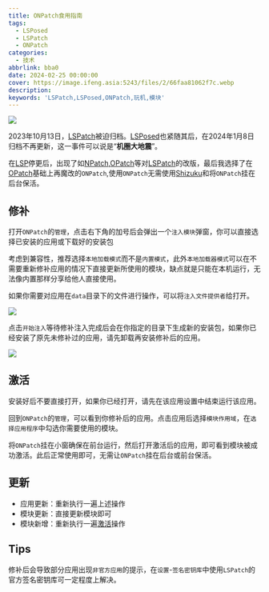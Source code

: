 ```yaml
---
title: ONPatch食用指南
tags:
  - LSPosed
  - LSPatch
  - ONPatch
categories:
  - 技术
abbrlink: bba0
date: 2024-02-25 00:00:00
cover: https://image.ifeng.asia:5243/files/2/66faa81062f7c.webp
description:
keywords: 'LSPatch,LSPosed,ONPatch,玩机,模块'
---
```


![](https://image.ifeng.asia:5243/files/2/66fa9142de9cd.webp)

2023年10月13日，[LSPatch]( https://github.com/LSPosed/LSPatch)被迫归档。[LSPosed](https://github.com/LSPosed/LSPosed)也紧随其后，在2024年1月8日归档不再更新，这一事件可以说是“**机圈大地震**”。

在[LSP](https://github.com/LSPosed/)停更后，出现了如[NPatch](https://t.me/NPatch),[OPatch](https://t.me/QToolC/268)等对[LSPatch]( https://github.com/LSPosed/LSPatch)的改版，最后我选择了在[OPatch](https://t.me/QToolC/268)基础上再魔改的`ONPatch`,使用`ONPatch`无需使用[Shizuku](https://shizuku.rikka.app/zh-hans/)和将`ONPatch`挂在后台保活。

## 修补

打开`ONPatch`的`管理`，点击右下角的加号后会弹出一个`注入模块`弹窗，你可以直接选择已安装的应用或下载好的安装包

考虑到兼容性，推荐选择`本地加载模式`而不是`内置模式`，此外`本地加载器模式`可以在不需要重新修补应用的情况下直接更新所使用的模块，缺点就是只能在本机运行，无法像内置那样分享给他人直接使用。

如果你需要对应用在`data`目录下的文件进行操作，可以将`注入文件提供者`给打开。

![](https://image.ifeng.asia:5243/files/2/66fa91421a029.webp)

点击`开始注入`等待修补注入完成后会在你指定的目录下生成新的安装包，如果你已经安装了原先未修补过的应用，请先卸载再安装修补后的应用。

![](https://image.ifeng.asia:5243/files/2/66fa914342da8.webp)

## 激活

安装好后不要直接打开，如果你已经打开，请先在该应用设置中结束运行该应用。

回到`ONPatch`的`管理`，可以看到你修补后的应用。点击应用后选择`模块作用域`，在`选择应用程序`中勾选你需要使用的模块。

将`ONPatch`挂在小窗确保在前台运行，然后打开激活后的应用，即可看到模块被成功激活。此后正常使用即可，无需让`ONPatch`挂在后台或前台保活。

## 更新

- 应用更新：重新执行一遍上述操作
- 模块更新：直接更新模块即可
- 模块新增：重新执行一遍[激活](https://blog.pzj.us.kg/posts/bba0.html#%E6%BF%80%E6%B4%BB)操作

## Tips

修补后会导致部分应用出现`非官方应用`的提示，在`设置`-`签名密钥库`中使用`LSPatch`的官方签名密钥库可一定程度上解决。
